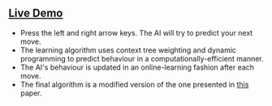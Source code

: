 ## [Live Demo]( http://mind-reader.s3-website.us-east-2.amazonaws.com)

* Press the left and right arrow keys. The AI will try to predict your next move.
* The learning algorithm uses context tree weighting and dynamic programming to predict behaviour in a computationally-efficient manner.
* The AI's behaviour is updated in an online-learning fashion after each move.
* The final algorithm is a modified version of the one presented in [this](https://link.springer.com/article/10.1023/A:1007396710653) paper.
